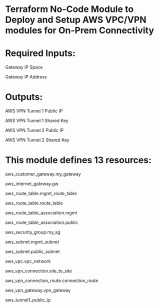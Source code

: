 # Terraform No-Code Module to Deploy and Setup AWS VPC/VPN modules for On-Prem Connectivity


# Required Inputs:


Gateway IP Space


Gateway IP Address


# Outputs:


AWS VPN Tunnel 1 Public IP


AWS VPN Tunnel 1 Shared Key


AWS VPN Tunnel 2 Public IP


AWS VPN Tunnel 2 Shared Key


# This module defines 13 resources:


aws_customer_gateway.my_gateway


aws_internet_gateway.gw


aws_route_table.mgmt_route_table


aws_route_table.route_table


aws_route_table_association.mgmt


aws_route_table_association.public


aws_security_group.my_sg


aws_subnet.mgmt_subnet


aws_subnet.public_subnet


aws_vpc.vpc_network


aws_vpn_connection.site_to_site


aws_vpn_connection_route.connection_route


aws_vpn_gateway.vpn_gateway


aws_tunnel1_public_ip
